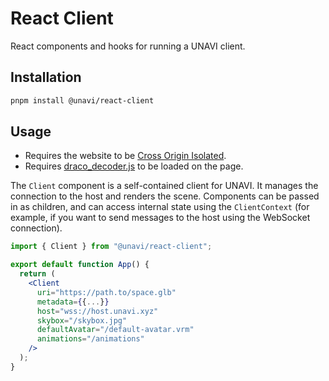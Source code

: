 # React Client

React components and hooks for running a UNAVI client.

## Installation

```bash
pnpm install @unavi/react-client
```

## Usage

- Requires the website to be [Cross Origin Isolated](https://web.dev/coop-coep/).
- Requires [draco_decoder.js](https://github.com/google/draco/tree/master/javascript/example) to be loaded on the page.

The `Client` component is a self-contained client for UNAVI. It manages the connection to the host and renders the scene. Components can be passed in as children, and can access internal state using the `ClientContext` (for example, if you want to send messages to the host using the WebSocket connection).

```jsx
import { Client } from "@unavi/react-client";

export default function App() {
  return (
    <Client
      uri="https://path.to/space.glb"
      metadata={{...}}
      host="wss://host.unavi.xyz"
      skybox="/skybox.jpg"
      defaultAvatar="/default-avatar.vrm"
      animations="/animations"
    />
  );
}
```
